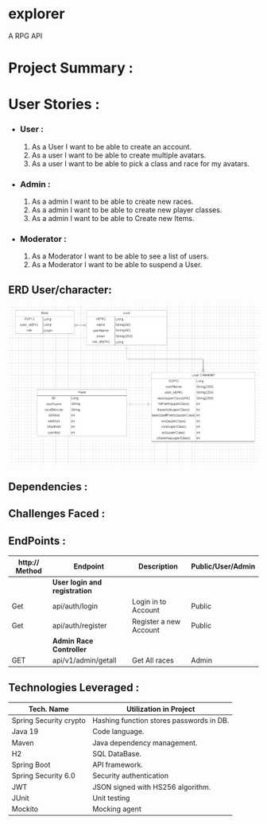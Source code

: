 # explorer

A RPG API

# Project Summary :


# User Stories :
* ### User :
  1. As a User I want to be able to create an account.
  2. As a user I want to be able to create multiple avatars. 
  3. As a user I want to be able to pick a class and race for my avatars.

* ### Admin :
  1. As a admin I want to be able to create new races.
  2. As a admin I want to be able to create new player classes.
  3. As a admin I want to be able to Create new Items.

* ### Moderator :
  1. As a Moderator I want to be able to see a list of users.
  2. As a Moderator I want to be able to suspend a User.

## ERD User/character:
![img.png](ReadMeAssests/img.png)
## Dependencies :

## Challenges Faced :


## EndPoints :

| http:// Method| Endpoint| Description| Public/User/Admin
|--|--|--|--|
||**User login and registration**
|Get | api/auth/login | Login in to Account | Public
|Get | api/auth/register | Register a new Account | Public
||**Admin Race Controller**
|GET | api/v1/admin/getall | Get All races | Admin





## Technologies Leveraged :

| Tech. Name             | Utilization in Project                   |
|------------------------|------------------------------------------|
| Spring Security crypto | Hashing function stores passwords in DB. |
| Java 19                | Code language.                           |
| Maven                  | Java dependency management.              |
| H2                     | SQL DataBase.                            |
| Spring Boot            | API framework.                           |
| Spring Security 6.0    | Security authentication                  |
| JWT                    | JSON signed with HS256 algorithm.        |
| JUnit                  | Unit testing                             |
| Mockito                | Mocking agent                            |

